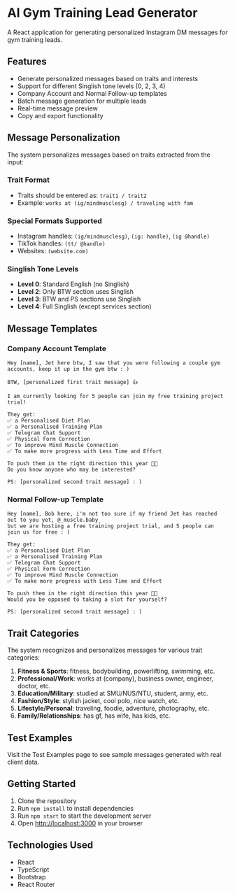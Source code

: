 # AI Gym Training Lead Generator

A React application for generating personalized Instagram DM messages for gym training leads.

## Features

- Generate personalized messages based on traits and interests
- Support for different Singlish tone levels (0, 2, 3, 4)
- Company Account and Normal Follow-up templates
- Batch message generation for multiple leads
- Real-time message preview
- Copy and export functionality

## Message Personalization

The system personalizes messages based on traits extracted from the input:

### Trait Format

- Traits should be entered as: `trait1 / trait2`
- Example: `works at (ig/mindmusclesg) / traveling with fam`

### Special Formats Supported

- Instagram handles: `(ig/mindmusclesg)`, `(ig: handle)`, `(ig @handle)`
- TikTok handles: `(tt/ @handle)`
- Websites: `(website.com)`

### Singlish Tone Levels

- **Level 0**: Standard English (no Singlish)
- **Level 2**: Only BTW section uses Singlish
- **Level 3**: BTW and PS sections use Singlish
- **Level 4**: Full Singlish (except services section)

## Message Templates

### Company Account Template

```
Hey [name], Jet here btw, I saw that you were following a couple gym accounts, keep it up in the gym btw : )  

BTW, [personalized first trait message] 👍 

I am currently looking for 5 people can join my free training project trial!  

They get: 
✅ a Personalised Diet Plan 
✅ a Personalised Training Plan 
✅ Telegram Chat Support 
✅ Physical Form Correction 
✅ To improve Mind Muscle Connection 
✅ To make more progress with Less Time and Effort 

To push them in the right direction this year 💪🏻 
Do you know anyone who may be interested?  

PS: [personalized second trait message] : )
```

### Normal Follow-up Template

```
Hey [name], Bob here, i'm not too sure if my friend Jet has reached out to you yet, @_muscle.baby_
but we are hosting a free training project trial, and 5 people can join us for free : )

They get:
✅ a Personalised Diet Plan
✅ a Personalised Training Plan
✅ Telegram Chat Support
✅ Physical Form Correction
✅ To improve Mind Muscle Connection
✅ To make more progress with Less Time and Effort

To push them in the right direction this year 💪🏻
Would you be opposed to taking a slot for yourself?

PS: [personalized second trait message] : )
```

## Trait Categories

The system recognizes and personalizes messages for various trait categories:

1. **Fitness & Sports**: fitness, bodybuilding, powerlifting, swimming, etc.
2. **Professional/Work**: works at (company), business owner, engineer, doctor, etc.
3. **Education/Military**: studied at SMU/NUS/NTU, student, army, etc.
4. **Fashion/Style**: stylish jacket, cool polo, nice watch, etc.
5. **Lifestyle/Personal**: traveling, foodie, adventure, photography, etc.
6. **Family/Relationships**: has gf, has wife, has kids, etc.

## Test Examples

Visit the Test Examples page to see sample messages generated with real client data.

## Getting Started

1. Clone the repository
2. Run `npm install` to install dependencies
3. Run `npm start` to start the development server
4. Open [http://localhost:3000](http://localhost:3000) in your browser

## Technologies Used

- React
- TypeScript
- Bootstrap
- React Router 